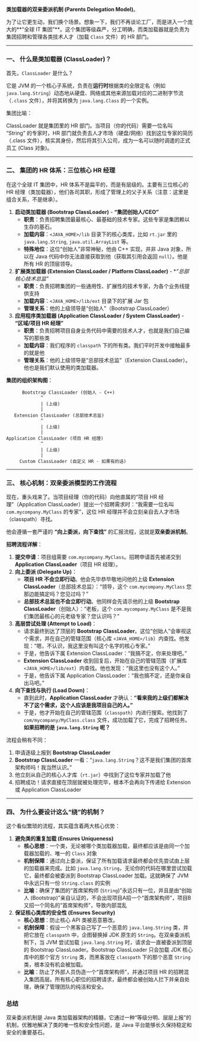 
**类加载器的双亲委派机制 (Parents Delegation Model)**。

为了让它更生动，我们换个场景。想象一下，我们不再谈论工厂，而是进入一个庞大的**“全球 IT 集团”**。这个集团等级森严，分工明确，而类加载器就是负责为集团招聘和管理各类技术人才（加载 `Class` 文件）的 HR 部门。

---

### 一、 什么是类加载器 (ClassLoader)？

首先，`ClassLoader` 是什么？

它是 JVM 的一个核心子系统，负责在**运行时**根据类的全限定名（例如 `java.lang.String`）动态地从硬盘、网络或其他来源加载对应的二进制字节流（`.class` 文件），并将其转换为 `java.lang.Class` 的一个实例。

集团比喻：

ClassLoader 就是集团里的 HR 部门。当项目（你的代码）需要一位名叫 “String” 的专家时，HR 部门就负责去人才市场（硬盘/网络）找到这位专家的简历（.class 文件），核实其身份，然后将其引入公司，成为一名可以随时调遣的正式员工 (Class 对象)。

---

### 二、 集团的 HR 体系：三位核心 HR 经理

在这个全球 IT 集团中，HR 体系不是扁平的，而是有层级的。主要有三位核心的 HR 经理（类加载器），他们各司其职，形成了管理上的父子关系（注意：这里是组合关系，不是继承）。

1. **启动类加载器 (Bootstrap ClassLoader)** - **“集团创始人/CEO”**
    - **职责**：负责招聘集团最最核心、最基础的技术专家。这些专家是集团赖以生存的基石。
    - **加载内容**：`<JAVA_HOME>/lib` 目录下的核心类库，比如 `rt.jar` 里的 `java.lang.String`, `java.util.ArrayList` 等。
    - **特殊地位**：这位“创始人”非常神秘，他由 C++ 实现，并非 Java 对象，所以在 Java 代码中你无法直接获取到他（获取其引用会返回 `null`）。他是所有 HR 的顶层领导。
2. **扩展类加载器 (Extension ClassLoader / Platform ClassLoader)** - **“总部核心技术总监”*
    - **职责**：负责招聘集团的一些通用性、扩展性的技术专家，为各个业务线提供支持
    - **加载内容**：`<JAVA_HOME>/lib/ext` 目录下的扩展 Jar 包
    - **管理关系**：他的上级领导是“创始人”（Bootstrap ClassLoader）
3. **应用程序类加载器 (Application ClassLoader / System ClassLoader)** - **“区域/项目 HR 经理”**
    - **职责**：负责招聘项目自身业务代码中需要的技术人才，也就是我们自己编写的那些类
    - **加载内容**：我们程序的 `classpath` 下的所有类。我们平时开发中接触最多的就是他
    - **管理关系**：他的上级领导是“总部技术总监”（Extension ClassLoader）。他也是我们默认使用的类加载器。

**集团的组织架构图**：

```
      Bootstrap ClassLoader (创始人 - C++)
             ^
             | (上级)
             |
   Extension ClassLoader (总部技术总监)
             ^
             | (上级)
             |
Application ClassLoader (项目 HR 经理)
             ^
             | (上级)
             |
     Custom ClassLoader (自定义 HR - 如果有的话)
```

---

### 三、 核心机制：双亲委派模型的工作流程

现在，重头戏来了。当项目经理（你的代码）向他直属的“项目 HR 经理”（Application ClassLoader）提出一个招聘需求时：“我需要一位名叫 `com.mycompany.MyClass` 的专家”，这位 HR 经理并不会立刻亲自去人才市场（classpath）寻找。

他会遵循一套严谨的 **“向上委派，向下查找”** 的汇报流程，这就是**双亲委派机制**。

**招聘流程详解**：

1. **提交申请**：项目组需要 `com.mycompany.MyClass`。招聘申请首先被递交到 **Application ClassLoader**（项目 HR 经理）。
2. **向上委派 (Delegate Up)**：
    - **项目 HR 不会立即行动**。他会先毕恭毕敬地问他的上级 **Extension ClassLoader**（总部技术总监）：“领导，这个 `com.mycompany.MyClass` 您那边能搞定吗？您见过吗？”
    - **总部技术总监也不会立即行动**。他同样会先请示他的上级 **Bootstrap ClassLoader**（创始人）：“老板，这个 `com.mycompany.MyClass` 是不是我们集团最核心的元老级专家？您认识吗？”
3. **高层尝试处理 (Attempt to Load)**：
    - 请求最终到达了顶层的 **Bootstrap ClassLoader**。这位“创始人”会审视这个需求，并在自己的管辖范围（核心库 `<JAVA_HOME>/lib`）内查找。他发现：“嗯，不认识，我这里没有叫这个名字的核心专家。”
    - 于是，他告诉下属 Extension ClassLoader：“我搞不定，你来处理吧。”
    - **Extension ClassLoader** 收到回复后，开始在自己的管辖范围（扩展库 `<JAVA_HOME>/lib/ext`）内查找。他也发现：“我这里也没有这个人。”
    - 于是，他告诉下属 Application ClassLoader：“我也搞不定，还是你亲自出马吧。”
4. **向下查找与执行 (Load Down)**：
    - 直到此时，**Application ClassLoader** 才确认：**“看来我的上级们都解决不了这个需求，这个人应该是我项目自己的人。”**
    - 于是，他才开始在自己的管辖范围（`classpath`）内进行搜索。他找到了 `com/mycompany/MyClass.class` 文件，成功加载了它，完成了招聘任务。
**如果招聘的是 `java.lang.String` 呢？**

流程会稍有不同：
1. 申请逐级上报到 **Bootstrap ClassLoader**
2. **Bootstrap ClassLoader** 一看：“`java.lang.String`？这不是我们集团的首席架构师吗！我当然认识。”
3. 他立刻从自己的核心人才库（`rt.jar`）中找到了这位专家并加载了他
4. 招聘成功！请求直接在顶层就被处理完毕，根本不会再向下传递给 Extension 或 Application ClassLoader

---

### 四、 为什么要设计这么“绕”的机制？

这个看似繁琐的流程，其实蕴含着两大核心优势：
1. **避免类的重复加载 (Ensures Uniqueness)**
    - **核心思想**：一个类，无论被哪个类加载器加载，最终都应该是由同一个加载器加载的、唯一的 `Class` 对象
    - **机制保障**：通过向上委派，保证了所有加载请求最终都会优先尝试由上层的加载器来完成。比如 `java.lang.String`，无论你的代码在哪里尝试加载它，最终都会被委派到 Bootstrap ClassLoader 加载。这就确保了 JVM 中永远只有一份 `String.class` 的实例
    - **比喻**：确保了集团的“首席架构师 (`String`)”永远只有一位，并且是由“创始人 (Bootstrap)”亲自认证的，不会出现项目A招一个“首席架构师”，项目B又招一个同名的“首席架构师”，导致内部混乱
2. **保证核心类库的安全性 (Ensures Security)**
    - **核心思想**：防止核心 API 类被恶意篡改。
    - **机制保障**：假设一个黑客自己写了一个恶意的 `java.lang.String` 类，并把它放在 `classpath` 中，企图替换掉 JDK 原生的 `String`。在双亲委派机制下，当 JVM 尝试加载 `java.lang.String` 时，请求会一直被委派到顶层的 Bootstrap ClassLoader。Bootstrap ClassLoader 只会加载 JDK 核心库中的那个官方 `String` 类，而黑客放在 `classpath` 下的那个恶意 `String` 类，根本没有机会被加载。
    - **比喻**：防止了外部人员伪造一个“首席架构师”，并通过项目 HR 的招聘混入集团高层。所有核心职位的招聘请求，最终都会被创始人拦下并亲自处理，确保了管理团队的纯洁和安全。
        

### 总结

双亲委派机制是 Java 类加载器架构的精髓，它通过一种“等级分明、层层上报”的机制，优雅地解决了类的唯一性和安全性问题，是 Java 平台能够长久保持稳定和安全的重要基石。
